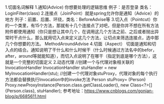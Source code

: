 1.切面名词解释
   1.通知(Advice)    你想要处理的逻辑思维  例子：是否登录  类名： LoginFilter(class)
   2.连接点（JoinPoint）就是spring允许你是通知（Advice）的地方  列子：前置、后置、环绕，类名：BeforeAdvise等
   3.切入点（Pointcut）你的一个类里，有15个方法，那就有十几个连接点了对吧，但是你并不想在所有方法附件都使用通知（你只是想让其中几个，在调用这几个方法之前、之后或者抛出异常时干点什么，那么就用切入点来定义这几个方法，让切点来筛选连接点，选中那几个你想要的方法。  MethodAroundAdvise
  4.切面（Aspect） 切面是通知和切入点的结合。通知说明了干什么和什么时候干（什么时候通过方法名中的befor，after，around等就能知道），而切入点说明了在哪干（指定到底是哪个方法），这就是一个完整的切面定义
2.动态代理
   //创建一个与代理对象相关联的InvocationHandler
  InvocationHandler stuHandler = new MyInvocationHandler<Person>(stu);
//创建一个代理对象stuProxy，代理对象的每个执行方法都会替换执行Invocation中的invoke方法
  Person stuProxy= (Person) Proxy.newProxyInstance(Person.class.getClassLoader(), new Class<?>[]{Person.class}, stuHandler);
  参考地址：https://www.cnblogs.com/gonjan-blog/p/6685611.html